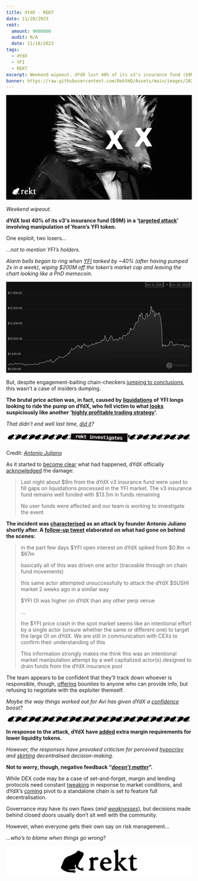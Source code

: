 ```yaml
---
title: dYdX - REKT
date: 11/20/2023
rekt:
  amount: 9000000
  audit: N/A
  date: 11/18/2023
tags:
  - dYdX
  - YFI
  - REKT
excerpt: Weekend wipeout. dYdX lost 40% of its v3's insurance fund ($9M) in a ‘targeted attack' involving manipulation of Yearn’s YFI token. One exploit, two losers.
banner: https://raw.githubusercontent.com/RektHQ/Assets/main/images/2023/01/dydx-header.png
---
```


![](https://raw.githubusercontent.com/RektHQ/Assets/main/images/2023/01/dydx-header.png)

_Weekend wipeout._

**dYdX lost 40% of its v3's insurance fund ($9M) in a ‘[targeted attack](https://twitter.com/AntonioMJuliano/status/1725926693440045389)’ involving manipulation of Yearn’s YFI token.**

One exploit, two losers…

_…not to mention YFI’s holders._
  
_Alarm bells began to ring when [YFI](https://www.coingecko.com/en/coins/yearn-finance) tanked by ~40% (after having pumped 2x in a week), wiping $200M off the token’s market cap and leaving the chart looking like a PnD memecoin._

![](https://raw.githubusercontent.com/RektHQ/Assets/main/images/2023/01/dydx-yfi.png)

But, despite engagement-baiting chain-checkers [jumping to conclusions](https://twitter.com/WhaleWire/status/1725754332950258062), this wasn’t a case of insiders dumping.

**The brutal price action was, in fact, caused by [liquidations](https://twitter.com/WuBlockchain/status/1725772527073644604) of YFI longs looking to ride the pump on dYdX, who fell victim to what [looks](https://twitter.com/dYdX/status/1725986476943385062) suspiciously like another ‘[highly profitable trading strategy](https://rekt.news/mango-markets-rekt/)’.**

_That didn’t end well last time, [did it](https://rekt.news/avi-arrested/)?_

![](https://raw.githubusercontent.com/RektHQ/Assets/main/images/2021/09/rekt-investigates-linebreak.png)

Credit: _[Antonio Juliano](https://twitter.com/AntonioMJuliano/status/1725976971245469807)_

As it started to [become clear](https://twitter.com/Dogetoshi/status/1725913689243414689) what had happened, dYdX officially [acknowledged](https://twitter.com/dYdX/status/1725921897848914353) the damage:

>Last night about $9m from the dYdX v3 insurance fund were used to fill gaps on liquidations processed in the YFI market. The v3 insurance fund remains well funded with $13.5m in funds remaining
>
>No user funds were affected and our team is working to investigate the event

**The incident was [characterised](https://twitter.com/AntonioMJuliano/status/1725926693440045389) as an attack by founder Antonio Juliano shortly after. A [follow-up tweet](https://twitter.com/AntonioMJuliano/status/1725976971245469807) elaborated on what had gone on behind the scenes:**

>in the part few days $YFI open interest on dYdX spiked from $0.8m -> $67m
>
>basically all of this was driven one actor (traceable through on chain fund movements)
>
>this same actor attempted unsuccessfully to attack the dYdX $SUSHI market 2 weeks ago in a similar way
>
>$YFI OI was higher on dYdX than any other perp venue
>
>...
>
>the $YFI price crash in the spot market seems like an intentional effort by a single actor (unsure whether the same or different one) to target the large OI on dYdX. We are still in communication with CEXs to confirm their understanding of this
>
>This information strongly makes me think this was an intentional market manipulation attempt by a well capitalized actor(s) designed to drain funds from the dYdX insurance pool

The team appears to be confident that they’ll track down whoever is responsible, though, [offering](https://twitter.com/AntonioMJuliano/status/1726285820620103787) bounties to anyone who can provide info, but refusing to negotiate with the exploiter themself.

_Maybe the way things worked out for Avi has given dYdX a [confidence](https://twitter.com/AntonioMJuliano/status/1726286931133452514) boost?_

![](https://raw.githubusercontent.com/RektHQ/Assets/main/images/2021/03/rekt-linebreak.png)

**In response to the attack, dYdX have [added](https://twitter.com/dYdX/status/1725949443445309936) extra margin requirements for lower liquidity tokens.**

_However, the responses have provoked criticism for perceived [hypocrisy](https://twitter.com/napgener/status/1726295733517861149) and [skirting](https://twitter.com/kaiynne/status/1726340695034884493) decentralised decision-making._

**Not to worry, though, negative feedback “_[doesn’t matter](https://twitter.com/antoniomjuliano/status/1726566858466504950)_”.**

While DEX code may be a case of set-and-forget, margin and lending protocols need constant [tweaking](https://twitter.com/DeFi_Made_Here/status/1726238750642971000) in response to market conditions, and dYdX’s [coming](https://twitter.com/AntonioMJuliano/status/1726350318794060084) pivot to a standalone chain is set to feature full decentralisation.

Governance may have its own flaws (_and [weaknesses](https://twitter.com/functi0nZer0/status/1725922016484597975)_), but decisions made behind closed doors usually don’t sit well with the community.

However, when everyone gets their own say on risk management…

_…who’s to blame when things go wrong?_

![](https://raw.githubusercontent.com/RektHQ/Assets/main/images/2021/08/rekt-outline-conc.png)
